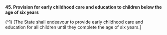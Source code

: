 **45. Provision for early childhood care and education to children below the age of six years**

(^1) [The State shall endeavour to provide early childhood care and education for all children until they complete the age of six years.]